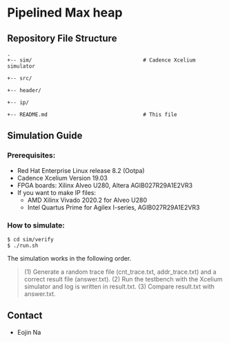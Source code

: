 # Pipelined Max heap

## Repository File Structure

```
.
+-- sim/                                    # Cadence Xcelium simulator

+-- src/                       

+-- header/                       

+-- ip/                       

+-- README.md                               # This file
```

## Simulation Guide

### Prerequisites:
- Red Hat Enterprise Linux release 8.2 (Ootpa)
- Cadence Xcelium Version 19.03
- FPGA boards: Xilinx Alveo U280, Altera AGIB027R29A1E2VR3
- If you want to make IP files:
  - AMD Xilinx Vivado 2020.2 for Alveo U280
  - Intel Quartus Prime for Agilex I-series, AGIB027R29A1E2VR3

### How to simulate:
```
$ cd sim/verify
$ ./run.sh
```
The simulation works in the following order.
> (1) Generate a random trace file (cnt_trace.txt, addr_trace.txt) and a correct result file (answer.txt).
> (2) Run the testbench with the Xcelium simulator and log is written in result.txt.
> (3) Compare result.txt with answer.txt.
  
## Contact 
- Eojin Na

